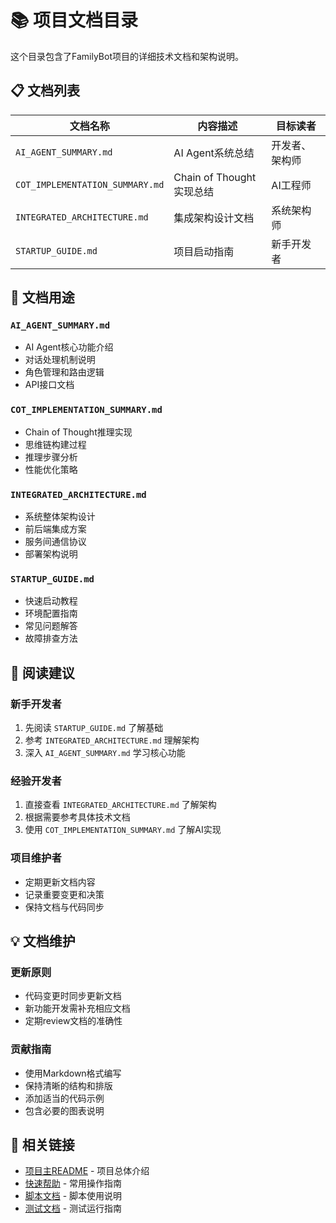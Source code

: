 # 📚 项目文档目录

这个目录包含了FamilyBot项目的详细技术文档和架构说明。

## 📋 文档列表

| 文档名称 | 内容描述 | 目标读者 |
|---------|----------|----------|
| `AI_AGENT_SUMMARY.md` | AI Agent系统总结 | 开发者、架构师 |
| `COT_IMPLEMENTATION_SUMMARY.md` | Chain of Thought实现总结 | AI工程师 |
| `INTEGRATED_ARCHITECTURE.md` | 集成架构设计文档 | 系统架构师 |
| `STARTUP_GUIDE.md` | 项目启动指南 | 新手开发者 |

## 🎯 文档用途

### `AI_AGENT_SUMMARY.md`
- AI Agent核心功能介绍
- 对话处理机制说明
- 角色管理和路由逻辑
- API接口文档

### `COT_IMPLEMENTATION_SUMMARY.md`
- Chain of Thought推理实现
- 思维链构建过程
- 推理步骤分析
- 性能优化策略

### `INTEGRATED_ARCHITECTURE.md`
- 系统整体架构设计
- 前后端集成方案
- 服务间通信协议
- 部署架构说明

### `STARTUP_GUIDE.md`
- 快速启动教程
- 环境配置指南
- 常见问题解答
- 故障排查方法

## 📖 阅读建议

### 新手开发者
1. 先阅读 `STARTUP_GUIDE.md` 了解基础
2. 参考 `INTEGRATED_ARCHITECTURE.md` 理解架构
3. 深入 `AI_AGENT_SUMMARY.md` 学习核心功能

### 经验开发者
1. 直接查看 `INTEGRATED_ARCHITECTURE.md` 了解架构
2. 根据需要参考具体技术文档
3. 使用 `COT_IMPLEMENTATION_SUMMARY.md` 了解AI实现

### 项目维护者
- 定期更新文档内容
- 记录重要变更和决策
- 保持文档与代码同步

## 💡 文档维护

### 更新原则
- 代码变更时同步更新文档
- 新功能开发需补充相应文档
- 定期review文档的准确性

### 贡献指南
- 使用Markdown格式编写
- 保持清晰的结构和排版
- 添加适当的代码示例
- 包含必要的图表说明

## 🔗 相关链接

- [项目主README](../README.md) - 项目总体介绍
- [快速帮助](../HELP.md) - 常用操作指南
- [脚本文档](../scripts/README.md) - 脚本使用说明
- [测试文档](../tests/README.md) - 测试运行指南
